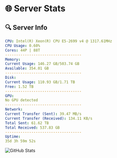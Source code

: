 # 🌐 Server Stats
## 🔍 Server Info
```yaml
CPU: Intel(R) Xeon(R) CPU E5-2699 v4 @ 1317.61MHz
CPU Usage: 0.60%
Cores: 44P | 88T
-----------------------------------
Memory:
Current Usage: 146.27 GB/503.74 GB
Available: 354.01 GB
-----------------------------------
Disk:
Current Usage: 110.93 GB/1.71 TB
Free: 1.52 TB
-----------------------------------
GPU:
No GPU detected
-----------------------------------
Network:
Current Transfer (Sent): 39.47 MB/s
Current Transfer (Received): 134.11 KB/s
Total Sent: 61.62 TB
Total Received: 537.83 GB
-----------------------------------
Uptime:
35d 3h 59m 52s
```
![GitHub Stats](https://img.shields.io/badge/Updated-2025-04-12_01:22:41-blue)